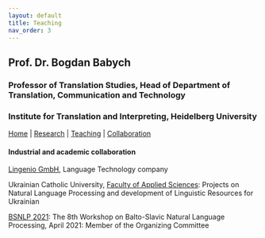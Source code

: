 ```yaml
---
layout: default
title: Teaching
nav_order: 3
---
```


## Prof. Dr. Bogdan Babych
### Professor of Translation Studies, Head of Department of Translation, Communication and Technology
### Institute for Translation and Interpreting, Heidelberg University

[Home](index.md) | [Research](research.md) | [Teaching](teaching.md) | [Collaboration](collaboration.md)

#### Industrial and academic collaboration

[Lingenio GmbH](https://lingenio.de/en/), Language Technology company

Ukrainian Catholic University, [Faculty of Applied Sciences](https://apps.ucu.edu.ua/en/): Projects on Natural Language Processing and development of Linguistic Resources for Ukrainian

[BSNLP 2021](http://bsnlp.cs.helsinki.fi/index.html): The 8th Workshop on Balto-Slavic Natural Language Processing, April 2021: Member of the Organizing Committee
